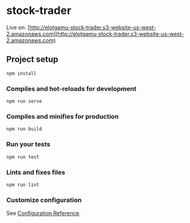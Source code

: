 # stock-trader

Live on: [http://elotgamu-stock-trader.s3-website-us-west-2.amazonaws.com](http://elotgamu-stock-trader.s3-website-us-west-2.amazonaws.com)

## Project setup

```
npm install
```

### Compiles and hot-reloads for development

```
npm run serve
```

### Compiles and minifies for production

```
npm run build
```

### Run your tests

```
npm run test
```

### Lints and fixes files

```
npm run lint
```

### Customize configuration

See [Configuration Reference](https://cli.vuejs.org/config/).
